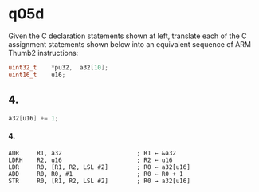 # q05d

Given the C declaration statements shown at left, translate each of the C assignment statements shown below into an equivalent sequence of ARM Thumb2 instructions:

```c
uint32_t	*pu32,	a32[10];
uint16_t	u16;
```

## 4.
```c
a32[u16] += 1;
```

#### 4.
```gas
ADR     R1, a32                     ; R1 ← &a32
LDRH    R2, u16                     ; R2 ← u16
LDR     R0, [R1, R2, LSL #2]        ; R0 ← a32[u16]
ADD     R0, R0, #1                  ; R0 ← R0 + 1
STR     R0, [R1, R2, LSL #2]		; R0 → a32[u16]
```
